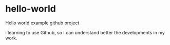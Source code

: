 # hello-world
Hello world example github project

i learning to use Github, so I can understand better the developments in my work.

